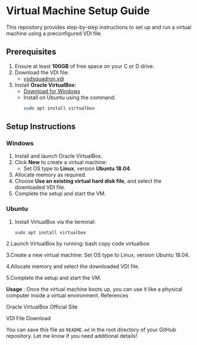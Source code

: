 # Virtual Machine Setup Guide

This repository provides step-by-step instructions to set up and run a virtual machine using a preconfigured VDI file.

## Prerequisites

1. Ensure at least **100GB** of free space on your C or D drive.
2. Download the VDI file:
   - [vsdsquadron.vdi](https://forgefunder.com/~kunal/vsdsquadron.vdi)
3. Install **Oracle VirtualBox**:
   - [Download for Windows](https://www.virtualbox.org/wiki/Downloads)
   - Install on Ubuntu using the command:
     ```bash
     sudo apt install virtualbox
     ```

## Setup Instructions

### Windows

1. Install and launch Oracle VirtualBox.
2. Click **New** to create a virtual machine:
   - Set OS type to **Linux**, version **Ubuntu 18.04**.
3. Allocate memory as required.
4. Choose **Use an existing virtual hard disk file**, and select the downloaded VDI file.
5. Complete the setup and start the VM.

### Ubuntu

1. Install VirtualBox via the terminal:
   ```bash
   sudo apt install virtualbox
2.Launch VirtualBox by running:
  bash
  copy code
  virtualbox

3.Create a new virtual machine:
Set OS type to Linux, version Ubuntu 18.04.

4.Allocate memory and select the downloaded VDI file.

5.Complete the setup and start the VM.

**Usage**
: Once the virtual machine boots up, you can use it like a physical computer inside a virtual environment.
References

Oracle VirtualBox Official Site

VDI File Download



You can save this file as `README.md` in the root directory of your GitHub repository. Let me know if you need additional details!



















